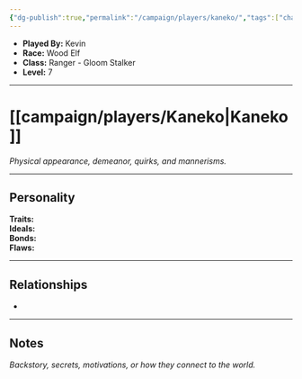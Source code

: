```yaml
---
{"dg-publish":true,"permalink":"/campaign/players/kaneko/","tags":["character","player"],"noteIcon":"","created":"2025-10-26T09:00:54.372-07:00","updated":"2025-10-27T16:05:17.527-07:00"}
---
```



<p><span><ul>
<li dir="auto"><strong>Played By:</strong> Kevin</li>
<li dir="auto"><strong>Race:</strong> Wood Elf</li>
<li dir="auto"><strong>Class:</strong> Ranger - Gloom Stalker</li>
<li dir="auto"><strong>Level:</strong> 7</li>
</ul></span></p>

---

# [[campaign/players/Kaneko\|Kaneko]]
*Physical appearance, demeanor, quirks, and mannerisms.*

---

## Personality
**Traits:**  
**Ideals:**  
**Bonds:**  
**Flaws:**  

---

## Relationships
- 

---

## Notes
*Backstory, secrets, motivations, or how they connect to the world.*
